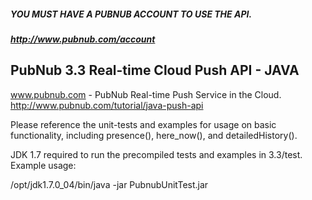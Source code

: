 
##### YOU MUST HAVE A PUBNUB ACCOUNT TO USE THE API.
##### http://www.pubnub.com/account

## PubNub 3.3 Real-time Cloud Push API - JAVA

www.pubnub.com - PubNub Real-time Push Service in the Cloud. 
http://www.pubnub.com/tutorial/java-push-api

Please reference the unit-tests and examples for usage on basic functionality, 
including presence(), here_now(), and detailedHistory().

JDK 1.7 required to run the precompiled tests and examples in 3.3/test. Example usage:

/opt/jdk1.7.0_04/bin/java -jar PubnubUnitTest.jar
